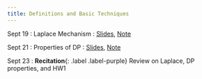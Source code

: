 ```yaml
---
title: Definitions and Basic Techniques
---
```


Sept 19
: Laplace Mechanism
  : [Slides](https://drive.google.com/file/d/1tbc8-1Jww7koBNXxFSZXm8u4fqtKBD_H/view?usp=sharing), [Note](https://drive.google.com/file/d/15EA-6-nh3n7KEA-S4926CPDFerVflz3g/view?usp=sharing)


Sept 21
: Properties of DP
  : [Slides](https://drive.google.com/file/d/1rlreTiw9HOMMuSW1nJ5U7iUAkSoV7tPh/view?usp=sharing), [Note](https://drive.google.com/file/d/1lKYdySKxZ4nG3Q-JmJ1XnLS3hdGf2cSA/view?usp=sharing)


Sept 23
: **Recitation**{: .label .label-purple} Review on Laplace, DP properties, and HW1
